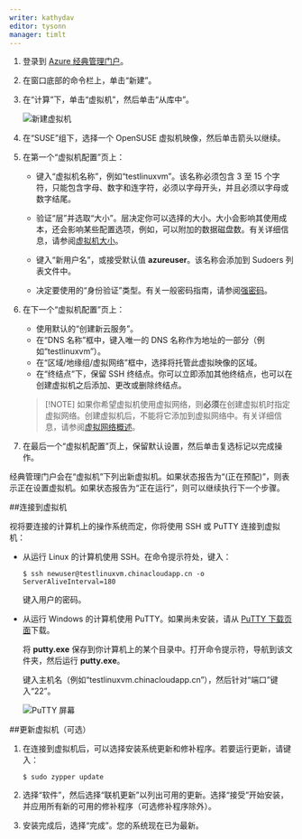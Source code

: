 ```yaml
---
writer: kathydav
editor: tysonn
manager: timlt
---
```


1. 登录到 [Azure 经典管理门户](http://manage.windowsazure.cn)。

2. 在窗口底部的命令栏上，单击“新建”。

3. 在“计算”下，单击“虚拟机”，然后单击“从库中”。

    ![新建虚拟机][Image1]

4. 在“SUSE”组下，选择一个 OpenSUSE 虚拟机映像，然后单击箭头以继续。

5. 在第一个“虚拟机配置”页上：

    - 键入“虚拟机名称”，例如“testlinuxvm”。该名称必须包含 3 至 15 个字符，只能包含字母、数字和连字符，必须以字母开头，并且必须以字母或数字结尾。

    - 验证“层”并选取“大小”。层决定你可以选择的大小。大小会影响其使用成本，还会影响某些配置选项，例如，可以附加的数据磁盘数。有关详细信息，请参阅[虚拟机大小](../articles/virtual-machines/virtual-machines-windows-sizes.md)。
    - 键入“新用户名”，或接受默认值 **azureuser**。该名称会添加到 Sudoers 列表文件中。
    - 决定要使用的“身份验证”类型。有关一般密码指南，请参阅[强密码](http://msdn.microsoft.com/zh-cn/library/ms161962.aspx)。

6. 在下一个“虚拟机配置”页上：

    - 使用默认的“创建新云服务”。
    - 在“DNS 名称”框中，键入唯一的 DNS 名称作为地址的一部分（例如“testlinuxvm”）。
    - 在“区域/地缘组/虚拟网络”框中，选择将托管此虚拟映像的区域。
    - 在“终结点”下，保留 SSH 终结点。你可以立即添加其他终结点，也可以在创建虚拟机之后添加、更改或删除终结点。

    >[!NOTE] 如果你希望虚拟机使用虚拟网络，则**必须**在创建虚拟机时指定虚拟网络。创建虚拟机后，不能将它添加到虚拟网络中。有关详细信息，请参阅[虚拟网络概述](../articles/virtual-network/virtual-networks-overview.md)。

7.	在最后一个“虚拟机配置”页上，保留默认设置，然后单击复选标记以完成操作。

经典管理门户会在“虚拟机”下列出新虚拟机。如果状态报告为“(正在预配)”，则表示正在设置虚拟机。如果状态报告为“正在运行”，则可以继续执行下一个步骤。

##连接到虚拟机

视将要连接的计算机上的操作系统而定，你将使用 SSH 或 PuTTY 连接到虚拟机：

- 从运行 Linux 的计算机使用 SSH。在命令提示符处，键入：

    `$ ssh newuser@testlinuxvm.chinacloudapp.cn -o ServerAliveInterval=180`

    键入用户的密码。

- 从运行 Windows 的计算机使用 PuTTY。如果尚未安装，请从 [PuTTY 下载页面][PuTTYDownload]下载。

    将 **putty.exe** 保存到你计算机上的某个目录中。打开命令提示符，导航到该文件夹，然后运行 **putty.exe**。

    键入主机名（例如“testlinuxvm.chinacloudapp.cn”），然后针对“端口”键入“22”。

    ![PuTTY 屏幕][Image6]

##更新虚拟机（可选）

1. 在连接到虚拟机后，可以选择安装系统更新和修补程序。若要运行更新，请键入：

    `$ sudo zypper update`

2. 选择“软件”，然后选择“联机更新”以列出可用的更新。选择“接受”开始安装，并应用所有新的可用的修补程序（可选修补程序除外）。

3. 安装完成后，选择“完成”。您的系统现在已为最新。

[PuTTYDownload]: http://www.puttyssh.org/download.html

[Image1]: ./media/create-and-configure-opensuse-vm-in-portal/CreateVM.png

[Image6]: ./media/create-and-configure-opensuse-vm-in-portal/putty.png

<!---HONumber=Mooncake_0314_2016-->